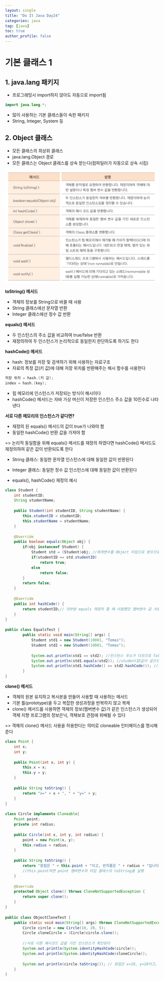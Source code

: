 ```yaml
---
layout: single
title: "Do It Java Day24"
categories: java
tag: [java]
toc: true
author_profile: false  
---
```

# 기본 클래스 1

## 1. java.lang 패키지

* 프로그래밍시 import하지 않아도 자동으로 import됨

```java
import java.lang.*;
```

* 많이 사용하는 기본 클래스들이 속한 패키지
* String, Integer, System 등



## 2. Object 클래스

* 모든 클래스의 최상위 클래스
* java.lang.Object 경로
* 모든 클래스는 Object 클래스를 상속 받는다(컴파일러가 자동으로 상속 시킴)

<img src="../../images/Do_It_Java/Day24/image1.png" style="zoom: 80%;" />

**toString() 메서드**

* 객체의 정보를 String으로 바꿀 때 사용
* String 클래스에선 문자열 반환
* Integer 클래스에선 정수 값 반환



**equals() 메서드**

* 두 인스턴스의 주소 값을 비교하여 true/false 반환
* 재정의하여 두 인스턴스가 논리적으로 동일한지 판단하도록 하기도 한다



**hashCode() 메서드**

* hash: 정보를 저장 및 검색하기 위해 사용하는 자료구조
* 자료의 특정 값(키 값)에 대해 저장 위치를 반환해주는 해시 함수를 사용한다

```java
저장 위치 = hash.(키 값);
index = hash.(key);
```

* 힙 메모리에 인스턴스가 저장되는 방식이 해시이다
* hashCode() 메서드는 자바 가상 머신이 저장한 인스턴스 주소 값을 10진수로 나타낸다



**서로 다른 메모리의 인스턴스가 같다면?**

* 재정의 된 equals() 메서드의 값이 true가 나와야 함
* 동일한 hashCode() 반환 값을 가져야 함

=> 논리적 동일함을 위해 equals() 메서드를 재정의 하였다면 hashCode() 메서드도 재정의하여 같은 값이 반환되도록 한다

* String 클래스: 동일한 문자열 인스턴스에 대해 동일한 값이 반환된다
* Integer 클래스: 동일한 정수 값 인스턴스에 대해 동일한 값이 반환된다



* equals(), hashCode() 재정의 예시

```java
class Student {
	int studentID;
	String studentName;
	
	public Student(int studentID, String studentName) {
		this.studentID = studentID;
		this.studentName = studentName;
	}

	@Override
	public boolean equals(Object obj) {
		if(obj instanceof Student) {
			Student std = (Student)obj; //매개변수를 Object 타입으로 받으므로 다운 캐스팅
			if(studentID == std.studentID) 
				return true;
			else
				return false;
		}
		return false;
	}
	
	@Override
	public int hashCode() {
		return studentID;// 대부분 equals 재정의 할 때 이용했던 멤버변수 값 사용 
	}
}

public class EqualsTest {
		public static void main(String[] args) {
			Student std1 = new Student(10001, "Tomas");
			Student std2 = new Student(10001, "Tomas");
			
			System.out.println(std1 == std2); //인스턴스 주소가 다르므로 false
			System.out.println(std1.equals(std2)); //studentID값이 같으므로 true
			System.out.println(std1.hashCode() == std2.hashCode()); //같은 주소 값을 반환하여 true
		}
}
```



**clone() 메서드**

* 객체의 원본 유지하고 복사본을 만들어 사용할 때 사용하는 메서드
* 기본 틀(prototype)을 두고 복잡한 생성과정을 반복하지 않고 복제
* clone() 메서드를 사용하면 객체의 정보(멤버변수 값)가 같은 인스턴스가 생성되어 객체 지향 프로그램의 정보은닉, 객체보호 관점에 위배될 수 있다

=> 객체의 clone() 메서드 사용을 허용한다는 의미로 cloneable 인터페이스를 명시해 준다

```java
class Point {
	int x;
	int y;
	
	public Point(int x, int y) {
		this.x = x;
		this.y = y;
	}
	
	public String toString() {
		return "x=" + x + ", " + "y=" + y;
	}
}

class Circle implements Cloneable{
	Point point;
	private int radius;
	
	public Circle(int x, int y, int radius) {
		point = new Point(x, y);
		this.radius = radius;
	}
	
	public String toString() {
		return "원점은 " + this.point + "이고, 반지름은 " + radius + "입니다";
		//this.point하면 point 멤버변수의 타입 클래스의 toString을 실행
	}

	@Override
	protected Object clone() throws CloneNotSupportedException {
		return super.clone();
	}
}

public class ObjectCloneTest {
	public static void main(String[] args) throws CloneNotSupportedException {
		Circle circle = new Circle(10, 20, 5);
		Circle cloneCircle = (Circle)circle.clone();
		
		//서로 다른 해시코드 값을 가진 인스턴스가 확인된다
		System.out.println(System.identityHashCode(circle));
		System.out.println(System.identityHashCode(cloneCircle));
		
		System.out.println(circle.toString()); // 원점은 x=10, y=20이고, 반지름은 5입니다
	}
}
```

